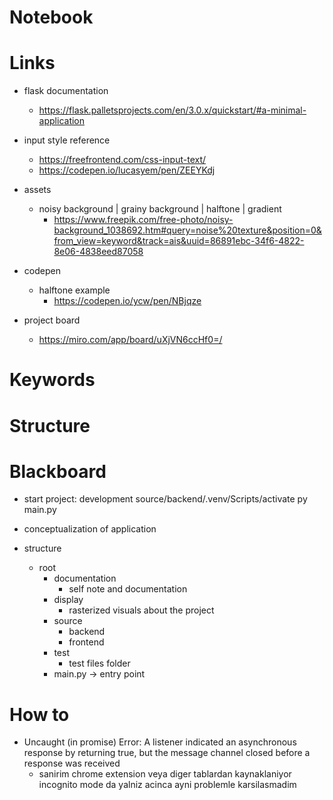 # Notebook

# Links
- flask documentation
    - https://flask.palletsprojects.com/en/3.0.x/quickstart/#a-minimal-application

- input style reference
    - https://freefrontend.com/css-input-text/
    - https://codepen.io/lucasyem/pen/ZEEYKdj

- assets
    - noisy background | grainy background | halftone | gradient
        - https://www.freepik.com/free-photo/noisy-background_1038692.htm#query=noise%20texture&position=0&from_view=keyword&track=ais&uuid=86891ebc-34f6-4822-8e06-4838eed87058

- codepen
    - halftone example
        - https://codepen.io/ycw/pen/NBjqze

- project board
    - https://miro.com/app/board/uXjVN6ccHf0=/

# Keywords

# Structure

# Blackboard
- start project: development
source/backend/.venv/Scripts/activate
py main.py

- conceptualization of application

- structure
    - root
        - documentation
            - self note and documentation
        - display
            - rasterized visuals about the project
        - source
            - backend
            - frontend
        - test
            - test files folder
        - main.py -> entry point

# How to
- Uncaught (in promise) Error: A listener indicated an asynchronous response by returning true, but the message channel closed before a response was received
    - sanirim chrome extension veya diger tablardan kaynaklaniyor incognito mode da yalniz acinca ayni problemle karsilasmadim

